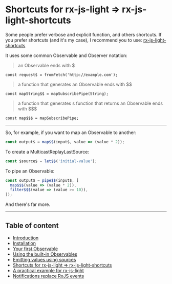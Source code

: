 # Shortcuts for rx-js-light => rx-js-light-shortcuts

Some people prefer verbose and explicit function, and others shortcuts. If you prefer shortcuts (and it's my case),
I recommend you to use: [rx-js-light-shortcuts](https://github.com/lifaon74/rx-js-light-shortcuts)

It uses some common Observable and Observer notation:

> an Observable ends with $

`const request$ = fromFetch('http://example.com');`

> a function that generates an Observable ends with $$

`const mapString$$ = mapSubscribePipe(String);`

> a function that generates s function that returns an Observable ends with $$$

`const map$$$ = mapSubscribePipe;`

---

So, for example, if you want to map an Observable to another:


```ts
const output$ = map$$(input$, value => (value * 2));
```

To create a MulticastReplayLastSource:

```ts
const $source$ = let$$('initial-value');
```

To pipe an Observable:

```ts
const output$ = pipe$$(input$, [
  map$$$(value => (value * 2)),
  filter$$$(value => (value >= 10)),
]);
```

And there's far more.

---

## Table of content

- [Introduction](./01-introduction.md)
- [Installation](./02-installation.md)
- [Your first Observable](./03-your-first-observable.md)
- [Using the built-in Observables](./04-using-the-built-in-observables.md)
- [Emitting values using sources](./05-sources.md)
- [Shortcuts for rx-js-light => rx-js-light-shortcuts](./06-rx-js-light-shortcuts.md)
- [A practical example for rx-js-light](./07-practical-example/07-practical-example.md)
- [Notifications replace RxJS events](./08-notifications.md)



